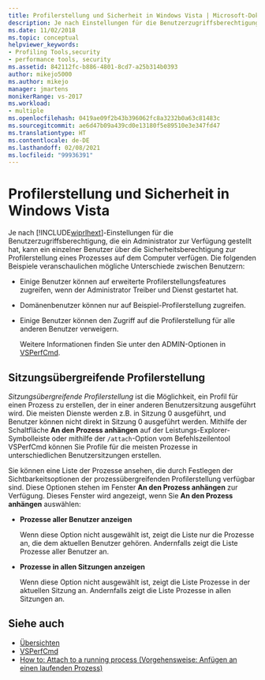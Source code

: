 ```yaml
---
title: Profilerstellung und Sicherheit in Windows Vista | Microsoft-Dokumentation
description: Je nach Einstellungen für die Benutzerzugriffsberechtigung, die zur Verfügung stehen, kann ein einzelner Benutzer über die Sicherheitsberechtigung zur Profilerstellung eines Prozesses auf dem Computer verfügen.
ms.date: 11/02/2018
ms.topic: conceptual
helpviewer_keywords:
- Profiling Tools,security
- performance tools, security
ms.assetid: 842112fc-b886-4801-8cd7-a25b314b0393
author: mikejo5000
ms.author: mikejo
manager: jmartens
monikerRange: vs-2017
ms.workload:
- multiple
ms.openlocfilehash: 0419ae09f2b43b396062fc8a3232b0a63c81483c
ms.sourcegitcommit: ae6d47b09a439cd0e13180f5e89510e3e347fd47
ms.translationtype: HT
ms.contentlocale: de-DE
ms.lasthandoff: 02/08/2021
ms.locfileid: "99936391"
---
```

# <a name="profiling-and-windows-vista-security"></a>Profilerstellung und Sicherheit in Windows Vista

Je nach [!INCLUDE[wiprlhext](../debugger/includes/wiprlhext_md.md)]-Einstellungen für die Benutzerzugriffsberechtigung, die ein Administrator zur Verfügung gestellt hat, kann ein einzelner Benutzer über die Sicherheitsberechtigung zur Profilerstellung eines Prozesses auf dem Computer verfügen. Die folgenden Beispiele veranschaulichen mögliche Unterschiede zwischen Benutzern:

- Einige Benutzer können auf erweiterte Profilerstellungsfeatures zugreifen, wenn der Administrator Treiber und Dienst gestartet hat.

- Domänenbenutzer können nur auf Beispiel-Profilerstellung zugreifen.

- Einige Benutzer können den Zugriff auf die Profilerstellung für alle anderen Benutzer verweigern.

  Weitere Informationen finden Sie unter den ADMIN-Optionen in [VSPerfCmd](../profiling/vsperfcmd.md).

## <a name="cross-session-profiling"></a>Sitzungsübergreifende Profilerstellung

*Sitzungsübergreifende Profilerstellung* ist die Möglichkeit, ein Profil für einen Prozess zu erstellen, der in einer anderen Benutzersitzung ausgeführt wird. Die meisten Dienste werden z.B. in Sitzung 0 ausgeführt, und Benutzer können nicht direkt in Sitzung 0 ausgeführt werden. Mithilfe der Schaltfläche **An den Prozess anhängen** auf der Leistungs-Explorer-Symbolleiste oder mithilfe der `/attach`-Option vom Befehlszeilentool VSPerfCmd können Sie Profile für die meisten Prozesse in unterschiedlichen Benutzersitzungen erstellen.

Sie können eine Liste der Prozesse ansehen, die durch Festlegen der Sichtbarkeitsoptionen der prozessübergreifenden Profilerstellung verfügbar sind. Diese Optionen stehen im Fenster **An den Prozess anhängen** zur Verfügung. Dieses Fenster wird angezeigt, wenn Sie **An den Prozess anhängen** auswählen:

- **Prozesse aller Benutzer anzeigen**

  Wenn diese Option nicht ausgewählt ist, zeigt die Liste nur die Prozesse an, die dem aktuellen Benutzer gehören. Andernfalls zeigt die Liste Prozesse aller Benutzer an.

- **Prozesse in allen Sitzungen anzeigen**

  Wenn diese Option nicht ausgewählt ist, zeigt die Liste Prozesse in der aktuellen Sitzung an. Andernfalls zeigt die Liste Prozesse in allen Sitzungen an.

## <a name="see-also"></a>Siehe auch

- [Übersichten](../profiling/overviews-performance-tools.md)
- [VSPerfCmd](../profiling/vsperfcmd.md)
- [How to: Attach to a running process (Vorgehensweise: Anfügen an einen laufenden Prozess)](/previous-versions/visualstudio/visual-studio-2010/c6wf8e4z\(v\=vs.100\))
